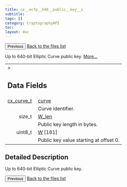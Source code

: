 ```yaml
---
title: cx__ecfp__640__public__key__s
subtitle:
tags: []
category: CryptographyAPI
toc:
layout: doc
---
```


<button class="uk-button uk-button-default uk-button-small uk-margin-medium-top" onclick="history.back()">Previous</button>
<a class="uk-button uk-button-default uk-button-small uk-margin-medium-top crypto-button" href="../../crypto-api/files">Back to the files list</a>


<p>Up to 640-bit Elliptic Curve public key.  
 <a href="../cx__ecfp__640__public__key__s#details">More...</a></p>
<table class="memberdecls">
<tr class="heading"><td colspan="4">><h2 class="groupheader"><a name="pub-attribs"></a>
Data Fields</h2></td></tr>
<tr class="memitem:a474bc8df07e877791f9b39dac8f9a8df"><td class="memItemLeft" align="right" valign="top"><a id="a474bc8df07e877791f9b39dac8f9a8df"></a>
<a class="el" href="../ox__ec_8h#ada004671ae8fe2032d4c144ed6ebb837">cx_curve_t</a>&#160;</td><td colspan="3" class="memItemRight" valign="bottom"><a class="el" href="../cx__ecfp__640__public__key__s#a474bc8df07e877791f9b39dac8f9a8df">curve</a></td></tr>
<tr class="memdesc:a474bc8df07e877791f9b39dac8f9a8df"><td class="mdescLeft">&#160;</td><td colspan="3" class="mdescRight">Curve identifier. <br /></td></tr>
<tr class="memitem:ac152483a0bfb4609cbecb818583b1c14"><td class="memItemLeft" align="right" valign="top"><a id="ac152483a0bfb4609cbecb818583b1c14"></a>
size_t&#160;</td><td colspan="3" class="memItemRight" valign="bottom"><a class="el" href="../cx__ecfp__640__public__key__s#ac152483a0bfb4609cbecb818583b1c14">W_len</a></td></tr>
<tr class="memdesc:ac152483a0bfb4609cbecb818583b1c14"><td class="mdescLeft">&#160;</td><td colspan="3" class="mdescRight">Public key length in bytes. <br /></td></tr>
<tr class="memitem:a198c483f7b1533236769c9638a4eab94"><td class="memItemLeft" align="right" valign="top"><a id="a198c483f7b1533236769c9638a4eab94"></a>
uint8_t&#160;</td><td colspan="3" class="memItemRight" valign="bottom"><a class="el" href="../cx__ecfp__640__public__key__s#a198c483f7b1533236769c9638a4eab94">W</a> [161]</td></tr>
<tr class="memdesc:a198c483f7b1533236769c9638a4eab94"><td class="mdescLeft">&#160;</td><td colspan="3" class="mdescRight">Public key value starting at offset 0. <br /></td></tr>
</table>
<a name="details" id="details"></a>

## Detailed Description

<div class="textblock"><p>Up to 640-bit Elliptic Curve public key. </p>
<button class="uk-button uk-button-default uk-button-small uk-margin-medium-top" onclick="history.back()">Previous</button>
<a class="uk-button uk-button-default uk-button-small uk-margin-medium-top crypto-button" href="../../crypto-api/files">Back to the files list</a>
